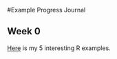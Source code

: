 #Example Progress Journal

## Week 0

[Here](files/interestingexample.html) is my 5 interesting R examples.
